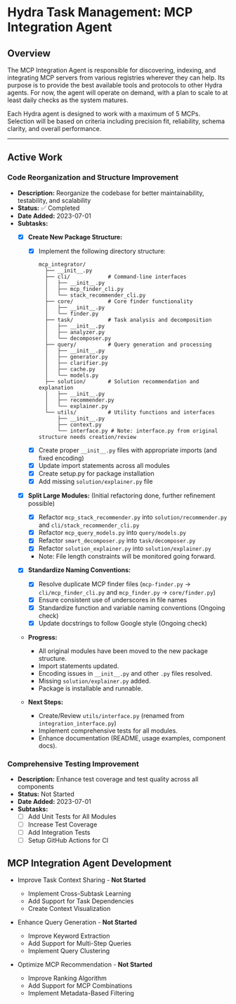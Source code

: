 # Hydra Task Management: MCP Integration Agent

## Overview
The MCP Integration Agent is responsible for discovering, indexing, and integrating MCP servers from various registries wherever they can help. Its purpose is to provide the best available tools and protocols to other Hydra agents. For now, the agent will operate on demand, with a plan to scale to at least daily checks as the system matures.

Each Hydra agent is designed to work with a maximum of 5 MCPs. Selection will be based on criteria including precision fit, reliability, schema clarity, and overall performance.

---

## Active Work

### Code Reorganization and Structure Improvement
- **Description:** Reorganize the codebase for better maintainability, testability, and scalability
- **Status:** ✅ Completed
- **Date Added:** 2023-07-01
- **Subtasks:**
  - [x] **Create New Package Structure:**
    - [x] Implement the following directory structure:
      ```
      mcp_integrator/
        ├── __init__.py
        ├── cli/            # Command-line interfaces
        │   ├── __init__.py
        │   ├── mcp_finder_cli.py
        │   └── stack_recommender_cli.py
        ├── core/           # Core finder functionality
        │   ├── __init__.py
        │   └── finder.py
        ├── task/           # Task analysis and decomposition
        │   ├── __init__.py
        │   ├── analyzer.py
        │   └── decomposer.py
        ├── query/          # Query generation and processing
        │   ├── __init__.py
        │   ├── generator.py
        │   ├── clarifier.py
        │   ├── cache.py
        │   └── models.py
        ├── solution/       # Solution recommendation and explanation
        │   ├── __init__.py
        │   ├── recommender.py
        │   └── explainer.py 
        └── utils/          # Utility functions and interfaces
            ├── __init__.py
            ├── context.py
            └── interface.py # Note: interface.py from original structure needs creation/review
      ```
    - [x] Create proper `__init__.py` files with appropriate imports (and fixed encoding)
    - [x] Update import statements across all modules
    - [x] Create setup.py for package installation
    - [x] Add missing `solution/explainer.py` file

  - [x] **Split Large Modules:** (Initial refactoring done, further refinement possible)
    - [x] Refactor `mcp_stack_recommender.py` into `solution/recommender.py` and `cli/stack_recommender_cli.py`
    - [x] Refactor `mcp_query_models.py` into `query/models.py`
    - [x] Refactor `smart_decomposer.py` into `task/decomposer.py`
    - [x] Refactor `solution_explainer.py` into `solution/explainer.py`
    - Note: File length constraints will be monitored going forward.

  - [x] **Standardize Naming Conventions:**
    - [x] Resolve duplicate MCP finder files (`mcp-finder.py` -> `cli/mcp_finder_cli.py` and `mcp_finder.py` -> `core/finder.py`)
    - [x] Ensure consistent use of underscores in file names
    - [x] Standardize function and variable naming conventions (Ongoing check)
    - [x] Update docstrings to follow Google style (Ongoing check)

  - **Progress:**
    - All original modules have been moved to the new package structure.
    - Import statements updated.
    - Encoding issues in `__init__.py` and other `.py` files resolved.
    - Missing `solution/explainer.py` added.
    - Package is installable and runnable.

  - **Next Steps:**
    - Create/Review `utils/interface.py` (renamed from `integration_interface.py`)
    - Implement comprehensive tests for all modules.
    - Enhance documentation (README, usage examples, component docs).

### Comprehensive Testing Improvement
- **Description:** Enhance test coverage and test quality across all components
- **Status:** Not Started
- **Date Added:** 2023-07-01
- **Subtasks:**
  - [ ] Add Unit Tests for All Modules
  - [ ] Increase Test Coverage
  - [ ] Add Integration Tests
  - [ ] Setup GitHub Actions for CI

## MCP Integration Agent Development
* Improve Task Context Sharing - **Not Started**
   * Implement Cross-Subtask Learning
   * Add Support for Task Dependencies
   * Create Context Visualization

* Enhance Query Generation - **Not Started**
   * Improve Keyword Extraction
   * Add Support for Multi-Step Queries
   * Implement Query Clustering

* Optimize MCP Recommendation - **Not Started**
   * Improve Ranking Algorithm
   * Add Support for MCP Combinations
   * Implement Metadata-Based Filtering 